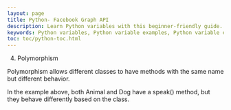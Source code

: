```yaml
---
layout: page
title: Python- Facebook Graph API
description: Learn Python variables with this beginner-friendly guide. Understand variable naming rules, assignments, and operations with examples and exercises. Perfect for students and professionals starting their Python journey.  
keywords: Python variables, Python variable examples, Python variable exercises, Python variable naming rules, Python variable assignment, Python beginner tutorials, Python programming basics, learn Python variables, Python coding exercises
toc: toc/python-toc.html
---
```


4. Polymorphism

Polymorphism allows different classes to have methods with the same name but different behavior.

In the example above, both Animal and Dog have a speak() method, but they behave differently based on the class.
